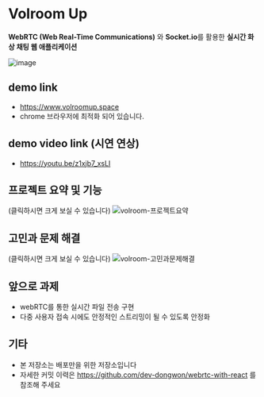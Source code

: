 # Volroom Up

**WebRTC (Web Real-Time Communications)** 와 **Socket.io**를 활용한 **실시간 화상 채팅 웹 애플리케이션**

![image](https://user-images.githubusercontent.com/43179397/67191397-7d556e80-f42c-11e9-82cc-63e1e9391e57.png)


## demo link

- https://www.volroomup.space
- chrome 브라우저에 최적화 되어 있습니다.


## demo video link (시연 연상)

- https://youtu.be/z1xjb7_xsLI


## 프로젝트 요약 및 기능

(클릭하시면 크게 보실 수 있습니다)
![volroom-프로젝트요약](https://user-images.githubusercontent.com/43179397/68010859-1310b980-fcc9-11e9-8f40-6ea03b277449.png)


## 고민과 문제 해결

(클릭하시면 크게 보실 수 있습니다)
![volroom-고민과문제해결](https://user-images.githubusercontent.com/43179397/68010860-1310b980-fcc9-11e9-9132-b1ce01d17b35.png)


## 앞으로 과제

- webRTC를 통한 실시간 파일 전송 구현
- 다중 사용자 접속 시에도 안정적인 스트리밍이 될 수 있도록 안정화


## 기타

- 본 저장소는 배포만을 위한 저장소입니다
- 자세한 커밋 이력은 https://github.com/dev-dongwon/webrtc-with-react 를 참조해 주세요
